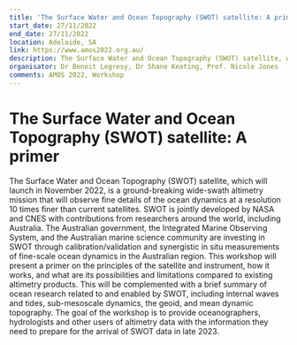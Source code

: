 ```yaml
---
title: 'The Surface Water and Ocean Topography (SWOT) satellite: A primer'
start_date: 27/11/2022
end_date: 27/11/2022
location: Adelaide, SA
link: https://www.amos2022.org.au/
description: The Surface Water and Ocean Topography (SWOT) satellite, which will launch in November 2022, is a ground-breaking wide-swath altimetry mission that will observe fine details of the ocean dynamics at a resolution 10 times finer than current satellites. SWOT is jointly developed by NASA and CNES with contributions from researchers around the world, including Australia. The Australian government, the Integrated Marine Observing System, and the Australian marine science community are investing in SWOT through calibration/validation and synergistic in situ measurements of fine-scale ocean dynamics in the Australian region. This workshop will present a primer on the principles of the satellite and instrument, how it works, and what are its possibilities and limitations compared to existing altimetry products. This will be complemented with a brief summary of ocean research related to and enabled by SWOT, including internal waves and tides, sub-mesoscale dynamics, the geoid, and mean dynamic topography. The goal of the workshop is to provide oceanographers, hydrologists and other users of altimetry data with the information they need to prepare for the arrival of SWOT data in late 2023.
organisator: Dr Benoit Legresy, Dr Shane Keating, Prof. Nicole Jones
comments: AMOS 2022, Workshop
---
```


# The Surface Water and Ocean Topography (SWOT) satellite: A primer

The Surface Water and Ocean Topography (SWOT) satellite, which will launch in November 2022, is a ground-breaking wide-swath altimetry mission that will observe fine details of the ocean dynamics at a resolution 10 times finer than current satellites. SWOT is jointly developed by NASA and CNES with contributions from researchers around the world, including Australia. The Australian government, the Integrated Marine Observing System, and the Australian marine science community are investing in SWOT through calibration/validation and synergistic in situ measurements of fine-scale ocean dynamics in the Australian region. This workshop will present a primer on the principles of the satellite and instrument, how it works, and what are its possibilities and limitations compared to existing altimetry products. This will be complemented with a brief summary of ocean research related to and enabled by SWOT, including internal waves and tides, sub-mesoscale dynamics, the geoid, and mean dynamic topography. The goal of the workshop is to provide oceanographers, hydrologists and other users of altimetry data with the information they need to prepare for the arrival of SWOT data in late 2023.